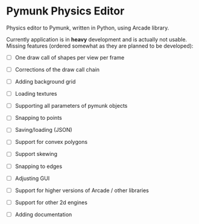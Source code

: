 # Pymunk Physics Editor

Physics editor to Pymunk, written in Python, using Arcade library.

Currently application is in **heavy** development and is actually not usable.
Missing features (ordered somewhat as they are planned to be developed):

- [ ] One draw call of shapes per view per frame
- [ ] Corrections of the draw call chain
- [ ] Adding background grid
- [ ] Loading textures
- [ ] Supporting all parameters of pymunk objects
- [ ] Snapping to points
- [ ] Saving/loading (JSON)
- [ ] Support for convex polygons
- [ ] Support skewing
- [ ] Snapping to edges
- [ ] Adjusting GUI
- [ ] Support for higher versions of Arcade / other libraries
- [ ] Support for other 2d engines
- [ ] Adding documentation

